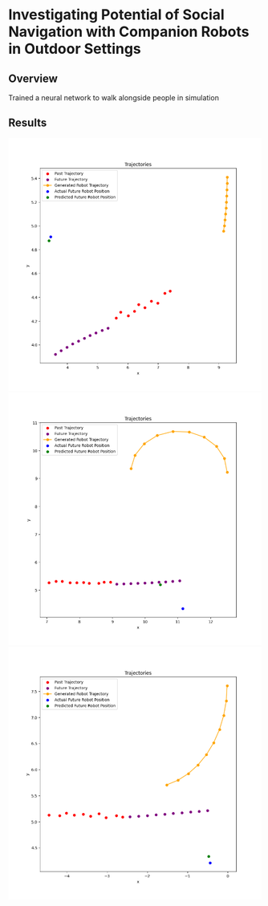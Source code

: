 # Investigating Potential of Social Navigation with Companion Robots in Outdoor Settings

## Overview
Trained a neural network to walk alongside people in simulation

## Results
![Sample trajectory #1](images/traj1.png)
![Sample trajectory #2](images/traj2.png)
![Sample trajectory #3](images/traj3.png)
